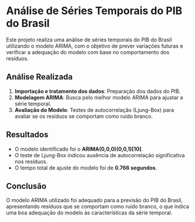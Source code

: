 # Análise de Séries Temporais do PIB do Brasil

Este projeto realiza uma análise de séries temporais do PIB do Brasil utilizando o modelo ARIMA, com o objetivo de prever variações futuras e verificar a adequação do modelo com base no comportamento dos resíduos.

## Análise Realizada

1. **Importação e tratamento dos dados**: Preparação dos dados do PIB.
2. **Modelagem ARIMA**: Busca pelo melhor modelo ARIMA para ajustar a série temporal.
3. **Avaliação do Modelo**: Testes de autocorrelação (Ljung-Box) para avaliar se os resíduos se comportam como ruído branco.

## Resultados

- O modelo identificado foi o **ARIMA(0,0,0)(0,0,1)[10]**.
- O teste de Ljung-Box indicou ausência de autocorrelação significativa nos resíduos.
- O tempo total de ajuste do modelo foi de **0.766 segundos**.

## Conclusão

O modelo ARIMA utilizado foi adequado para a previsão do PIB do Brasil, apresentando resíduos que se comportam como ruído branco, o que indica uma boa adequação do modelo às características da série temporal.
